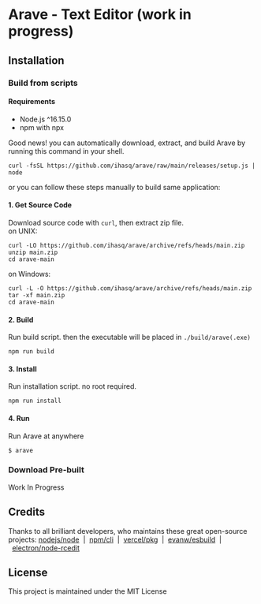 # Arave - Text Editor (work in progress)

## Installation

### Build from scripts
#### Requirements
+ Node.js ^16.15.0
+ npm with npx

Good news! you can automatically download, extract, and build Arave by running this command in your shell.
```
curl -fsSL https://github.com/ihasq/arave/raw/main/releases/setup.js | node
```

or you can follow these steps manually to build same application:
#### 1\. Get Source Code
Download source code with ```curl```, then extract zip file.\
on UNIX:
```
curl -LO https://github.com/ihasq/arave/archive/refs/heads/main.zip
unzip main.zip
cd arave-main
```
on Windows:
```
curl -L -O https://github.com/ihasq/arave/archive/refs/heads/main.zip
tar -xf main.zip
cd arave-main
```

#### 2\. Build
Run build script. then the executable will be placed in ```./build/arave(.exe)```
```
npm run build
```

#### 3\. Install
Run installation script. no root required.
```
npm run install
```

#### 4\. Run
Run Arave at anywhere
```
$ arave
```

### Download Pre-built
Work In Progress

## Credits
Thanks to all brilliant developers, who maintains these great open-source projects:
[nodejs/node](https://github.com/nodejs/node#readme)&nbsp;&nbsp;|&nbsp;&nbsp;[npm/cli](https://github.com/npm/cli#readme)&nbsp;&nbsp;|&nbsp;&nbsp;[vercel/pkg](https://github.com/vercel/pkg#readme)&nbsp;&nbsp;|&nbsp;&nbsp;[evanw/esbuild](https://github.com/evanw/esbuild#readme)&nbsp;&nbsp;|&nbsp;&nbsp;[electron/node-rcedit](https://github.com/electron/node-rcedit#readme)

## License
This project is maintained under the MIT License
